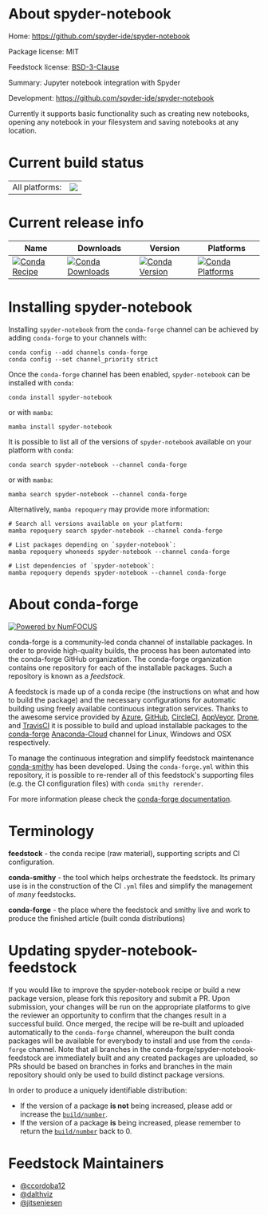 About spyder-notebook
=====================

Home: https://github.com/spyder-ide/spyder-notebook

Package license: MIT

Feedstock license: [BSD-3-Clause](https://github.com/conda-forge/spyder-notebook-feedstock/blob/main/LICENSE.txt)

Summary: Jupyter notebook integration with Spyder

Development: https://github.com/spyder-ide/spyder-notebook

Currently it supports basic functionality such as creating new notebooks,
opening any notebook in your filesystem and saving notebooks at any location.


Current build status
====================


<table><tr><td>All platforms:</td>
    <td>
      <a href="https://dev.azure.com/conda-forge/feedstock-builds/_build/latest?definitionId=3594&branchName=main">
        <img src="https://dev.azure.com/conda-forge/feedstock-builds/_apis/build/status/spyder-notebook-feedstock?branchName=main">
      </a>
    </td>
  </tr>
</table>

Current release info
====================

| Name | Downloads | Version | Platforms |
| --- | --- | --- | --- |
| [![Conda Recipe](https://img.shields.io/badge/recipe-spyder--notebook-green.svg)](https://anaconda.org/conda-forge/spyder-notebook) | [![Conda Downloads](https://img.shields.io/conda/dn/conda-forge/spyder-notebook.svg)](https://anaconda.org/conda-forge/spyder-notebook) | [![Conda Version](https://img.shields.io/conda/vn/conda-forge/spyder-notebook.svg)](https://anaconda.org/conda-forge/spyder-notebook) | [![Conda Platforms](https://img.shields.io/conda/pn/conda-forge/spyder-notebook.svg)](https://anaconda.org/conda-forge/spyder-notebook) |

Installing spyder-notebook
==========================

Installing `spyder-notebook` from the `conda-forge` channel can be achieved by adding `conda-forge` to your channels with:

```
conda config --add channels conda-forge
conda config --set channel_priority strict
```

Once the `conda-forge` channel has been enabled, `spyder-notebook` can be installed with `conda`:

```
conda install spyder-notebook
```

or with `mamba`:

```
mamba install spyder-notebook
```

It is possible to list all of the versions of `spyder-notebook` available on your platform with `conda`:

```
conda search spyder-notebook --channel conda-forge
```

or with `mamba`:

```
mamba search spyder-notebook --channel conda-forge
```

Alternatively, `mamba repoquery` may provide more information:

```
# Search all versions available on your platform:
mamba repoquery search spyder-notebook --channel conda-forge

# List packages depending on `spyder-notebook`:
mamba repoquery whoneeds spyder-notebook --channel conda-forge

# List dependencies of `spyder-notebook`:
mamba repoquery depends spyder-notebook --channel conda-forge
```


About conda-forge
=================

[![Powered by
NumFOCUS](https://img.shields.io/badge/powered%20by-NumFOCUS-orange.svg?style=flat&colorA=E1523D&colorB=007D8A)](https://numfocus.org)

conda-forge is a community-led conda channel of installable packages.
In order to provide high-quality builds, the process has been automated into the
conda-forge GitHub organization. The conda-forge organization contains one repository
for each of the installable packages. Such a repository is known as a *feedstock*.

A feedstock is made up of a conda recipe (the instructions on what and how to build
the package) and the necessary configurations for automatic building using freely
available continuous integration services. Thanks to the awesome service provided by
[Azure](https://azure.microsoft.com/en-us/services/devops/), [GitHub](https://github.com/),
[CircleCI](https://circleci.com/), [AppVeyor](https://www.appveyor.com/),
[Drone](https://cloud.drone.io/welcome), and [TravisCI](https://travis-ci.com/)
it is possible to build and upload installable packages to the
[conda-forge](https://anaconda.org/conda-forge) [Anaconda-Cloud](https://anaconda.org/)
channel for Linux, Windows and OSX respectively.

To manage the continuous integration and simplify feedstock maintenance
[conda-smithy](https://github.com/conda-forge/conda-smithy) has been developed.
Using the ``conda-forge.yml`` within this repository, it is possible to re-render all of
this feedstock's supporting files (e.g. the CI configuration files) with ``conda smithy rerender``.

For more information please check the [conda-forge documentation](https://conda-forge.org/docs/).

Terminology
===========

**feedstock** - the conda recipe (raw material), supporting scripts and CI configuration.

**conda-smithy** - the tool which helps orchestrate the feedstock.
                   Its primary use is in the construction of the CI ``.yml`` files
                   and simplify the management of *many* feedstocks.

**conda-forge** - the place where the feedstock and smithy live and work to
                  produce the finished article (built conda distributions)


Updating spyder-notebook-feedstock
==================================

If you would like to improve the spyder-notebook recipe or build a new
package version, please fork this repository and submit a PR. Upon submission,
your changes will be run on the appropriate platforms to give the reviewer an
opportunity to confirm that the changes result in a successful build. Once
merged, the recipe will be re-built and uploaded automatically to the
`conda-forge` channel, whereupon the built conda packages will be available for
everybody to install and use from the `conda-forge` channel.
Note that all branches in the conda-forge/spyder-notebook-feedstock are
immediately built and any created packages are uploaded, so PRs should be based
on branches in forks and branches in the main repository should only be used to
build distinct package versions.

In order to produce a uniquely identifiable distribution:
 * If the version of a package **is not** being increased, please add or increase
   the [``build/number``](https://docs.conda.io/projects/conda-build/en/latest/resources/define-metadata.html#build-number-and-string).
 * If the version of a package **is** being increased, please remember to return
   the [``build/number``](https://docs.conda.io/projects/conda-build/en/latest/resources/define-metadata.html#build-number-and-string)
   back to 0.

Feedstock Maintainers
=====================

* [@ccordoba12](https://github.com/ccordoba12/)
* [@dalthviz](https://github.com/dalthviz/)
* [@jitseniesen](https://github.com/jitseniesen/)

